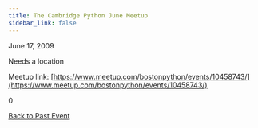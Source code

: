 ```yaml
---
title: The Cambridge Python June Meetup
sidebar_link: false
---
```


June 17, 2009


Needs a location


Meetup link: [https://www.meetup.com/bostonpython/events/10458743/](https://www.meetup.com/bostonpython/events/10458743/)

0

[Back to Past Event](past-events.md)